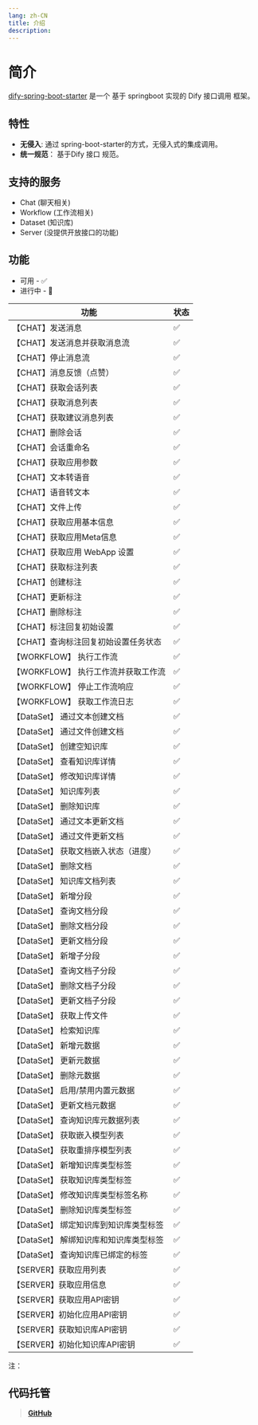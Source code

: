 ```yaml
---
lang: zh-CN
title: 介绍
description: 
---
```


# 简介

[dify-spring-boot-starter](https://github.com/guoshiqiufeng/dify-spring-boot-starter) 是一个 基于 springboot
实现的 Dify 接口调用 框架。

## 特性

- **无侵入**: 通过 spring-boot-starter的方式，无侵入式的集成调用。
- **统一规范**： 基于Dify 接口 规范。

## 支持的服务

- Chat (聊天相关)
- Workflow (工作流相关)
- Dataset (知识库)
- Server (没提供开放接口的功能)

## 功能

* 可用 - ✅
* 进行中 - 🚧

| 功能                      | 状态 |   
|-------------------------|----|
| 【CHAT】发送消息              | ✅  |    
| 【CHAT】发送消息并获取消息流        | ✅  |
| 【CHAT】停止消息流             | ✅  |   
| 【CHAT】消息反馈（点赞）          | ✅  |    
| 【CHAT】获取会话列表            | ✅  |    
| 【CHAT】获取消息列表            | ✅  |    
| 【CHAT】获取建议消息列表          | ✅  |    
| 【CHAT】删除会话              | ✅  |    
| 【CHAT】会话重命名             | ✅  |    
| 【CHAT】获取应用参数            | ✅  |    
| 【CHAT】文本转语音             | ✅  |    
| 【CHAT】语音转文本             | ✅  |    
| 【CHAT】文件上传              | ✅  |    
| 【CHAT】获取应用基本信息          | ✅  |    
| 【CHAT】获取应用Meta信息        | ✅  |  
| 【CHAT】获取应用 WebApp 设置    | ✅  |  
| 【CHAT】获取标注列表            | ✅  |  
| 【CHAT】创建标注              | ✅  |  
| 【CHAT】更新标注              | ✅  |  
| 【CHAT】删除标注              | ✅  |  
| 【CHAT】标注回复初始设置          | ✅  |  
| 【CHAT】查询标注回复初始设置任务状态    | ✅  |  
| 【WORKFLOW】 执行工作流        | ✅  |   
| 【WORKFLOW】 执行工作流并获取工作流  | ✅  |   
| 【WORKFLOW】 停止工作流响应      | ✅  |  
| 【WORKFLOW】 获取工作流日志      | ✅  |  
| 【DataSet】 通过文本创建文档      | ✅  |
| 【DataSet】 通过文件创建文档      | ✅  |
| 【DataSet】 创建空知识库        | ✅  |
| 【DataSet】 查看知识库详情       | ✅  |
| 【DataSet】 修改知识库详情       | ✅  |
| 【DataSet】 知识库列表         | ✅  |
| 【DataSet】 删除知识库         | ✅  |
| 【DataSet】 通过文本更新文档      | ✅  |
| 【DataSet】 通过文件更新文档      | ✅  |
| 【DataSet】 获取文档嵌入状态（进度）  | ✅  |
| 【DataSet】 删除文档          | ✅  |
| 【DataSet】 知识库文档列表       | ✅  |
| 【DataSet】 新增分段          | ✅  |
| 【DataSet】 查询文档分段        | ✅  |
| 【DataSet】 删除文档分段        | ✅  |
| 【DataSet】 更新文档分段        | ✅  |
| 【DataSet】 新增子分段         | ✅  |
| 【DataSet】 查询文档子分段       | ✅  |
| 【DataSet】 删除文档子分段       | ✅  |
| 【DataSet】 更新文档子分段       | ✅  |
| 【DataSet】 获取上传文件        | ✅  |
| 【DataSet】 检索知识库         | ✅  |
| 【DataSet】 新增元数据         | ✅  |
| 【DataSet】 更新元数据         | ✅  |
| 【DataSet】 删除元数据         | ✅  |
| 【DataSet】 启用/禁用内置元数据    | ✅  |
| 【DataSet】 更新文档元数据       | ✅  |
| 【DataSet】 查询知识库元数据列表    | ✅  |
| 【DataSet】 获取嵌入模型列表      | ✅  |
| 【DataSet】 获取重排序模型列表     | ✅  |
| 【DataSet】 新增知识库类型标签     | ✅  |
| 【DataSet】 获取知识库类型标签     | ✅  |
| 【DataSet】 修改知识库类型标签名称   | ✅  |
| 【DataSet】 删除知识库类型标签     | ✅  |
| 【DataSet】 绑定知识库到知识库类型标签 | ✅  |
| 【DataSet】 解绑知识库和知识库类型标签 | ✅  |
| 【DataSet】 查询知识库已绑定的标签   | ✅  |
| 【SERVER】获取应用列表          | ✅  |
| 【SERVER】获取应用信息          | ✅  |
| 【SERVER】获取应用API密钥       | ✅  |
| 【SERVER】初始化应用API密钥      | ✅  |
| 【SERVER】获取知识库API密钥      | ✅  |
| 【SERVER】初始化知识库API密钥     | ✅  |

注：

## 代码托管

> **[GitHub](https://github.com/guoshiqiufeng/dify-spring-boot-starter)**
